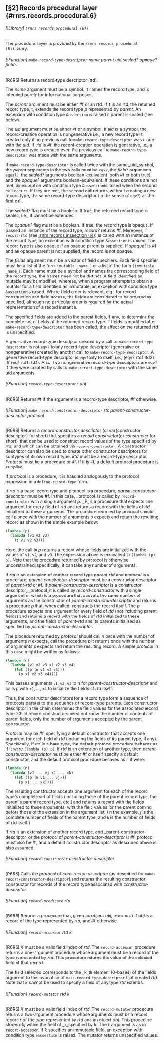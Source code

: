 [§2] Records procedural layer {#rnrs.records.procedural.6}
-------------

###### [!Library] `(rnrs records procedural (6))` 

The procedural layer is provided by the `(rnrs records procedural (6))`library.


###### [!Function] `make-record-type-descriptor`  _name_ _parent_ _uid_ _sealed?_ _opaque?_ _fields_

[R6RS] Returns a record-type descriptor (rtd).

The _name_ argument must be a symbol. It names the record type, and is intended
purely for informational purposes.

The _parent_ argument must be either #f or an rtd. If it is an rtd, the returned
record type, t, extends the record type _p_ represented by _parent_. An
exception with condition type `&assertion` is raised if parent is sealed
(see below).

The _uid_ argument must be either #f or a symbol. If _uid_ is a symbol,
the record-creation operation is nongenerative i.e., a new record type is created
only if no previous call to `make-record-type-descriptor` was made with the
_uid_. If _uid_ is #f, the record-creation operation is generative, 
.e., a new record type is created even if a previous call to 
`make-record-type-descriptor` was made with the same arguments.

If `make-record-type-descriptor` is called twice with the same _uid_symbol, the _parent_ arguments in the two calls must be `eqv?`, the
_fields_ arguments `equal?`, the _sealed?_ arguments boolean-equivalent
(both #f or both true), and the _opaque?_ arguments boolean-equivalent. If
these conditions are not met, an exception with condition type `&assertion`is raised when the second call occurs. If they are met, the second call returns,
without creating a new record type, the same record-type descriptor (in the
sense of `eqv?`) as the first call.

The _sealed?_ flag must be a boolean. If true, the returned record type is
sealed, i.e., it cannot be extended.

The _opaque?_ flag must be a boolean. If true, the record type is opaque. If
passed an instance of the record type, _record?_ returns #f. Moreover, if
`record-rtd` (see [(rnrs records inspection (6))](#rnrs.records.inspection.6))
is called with an instance of the record type, an exception with condition
type `&assertion` is raised. The record type is also opaque if an opaque
parent is supplied. If _opaque?_ is #f and an opaque parent is not supplied,
the record is not opaque.

The _fields_ argument must be a vector of field specifiers. Each field specifier
must be a list of the form `(mutable _name_)` or a list of the form
`(immutable _name_)`. Each name must be a symbol and names the corresponding
field of the record type; the names need not be distinct. A field identified as
mutable may be modified, whereas, when a program attempts to obtain a mutator for
a field identified as immutable, an exception with condition type `&assertion`is raised. Where field order is relevant, e.g., for record construction and field
access, the fields are considered to be ordered as specified, although no particular
order is required for the actual representation of a record instance.

The specified fields are added to the parent fields, if any, to determine the
complete set of fields of the returned record type. If fields is modified after
`make-record-type-descriptor` has been called, the effect on the returned
rtd is unspecified.

A generative record-type descriptor created by a call to
`make-record-type-descriptor` is not `eqv?` to any record-type descriptor
(generative or nongenerative) created by another call to
`make-record-type-descriptor`. A generative record-type descriptor is `eqv?`only to itself, i.e., (eqv? rtd1 rtd2) iff (eq? rtd1 rtd2). Also, two nongenerative
record-type descriptors are `eqv?` if they were created by calls to
`make-record-type-descriptor` with the same uid arguments.


###### [!Function] `record-type-descriptor?`  _obj_

[R6RS] Returns #t if the argument is a record-type descriptor, #f otherwise.

###### [!Function] `make-record-constructor-descriptor`  _rtd_ _parent-constructor-descriptor_ _protocol_

[R6RS] Returns a _record-constructor descriptor_ (or 
var{constructor descriptor} for short) that specifies a _record constructor_(or _constructor_ for short), that can be used to construct record values of
the type specified by _rtd_, and which can be obtained via `record-constructor`.
A constructor descriptor can also be used to create other constructor descriptors
for subtypes of its own record type. _Rtd_ must be a record-type descriptor.
_Protocol_ must be a procedure or #f. If it is #f, a default protocol procedure
is supplied.

If _protocol_ is a procedure, it is handled analogously to the protocol
expression in a `define-record-type` form.

If _rtd_ is a base record type and protocol is a procedure, 
_parent-constructor-descriptor_ must be #f. In this case, _protocol_is called by `record-constructor` with a single argument _p_. _P_is a procedure that expects one argument for every field of _rtd_ and returns
a record with the fields of _rtd_ initialized to these arguments. The
procedure returned by protocol should call _p_ once with the number of
arguments _p_ expects and return the resulting record as shown in the
simple example below:

``````````scheme
(lambda (p)
  (lambda (v1 v2 v3)
    (p v1 v2 v3)))
``````````

Here, the call to _p_ returns a record whose fields are initialized with
the values of `v1`, `v2`, and `v3`. The expression above is
equivalent to `(lambda (p) p)`. Note that the procedure returned by protocol
is otherwise unconstrained; specifically, it can take any number of arguments.

If _rtd_ is an extension of another record type _parent-rtd_ and
_protocol_ is a procedure, _parent-constructor-descriptor_ must be a
constructor descriptor of _parent-rtd_ or #f. If 
_parent-constructor-descriptor_ is a constructor descriptor, _protocol_it is called by _record-constructor_ with a single argument _n_, which
is a procedure that accepts the same number of arguments as the constructor of
_parent-constructor-descriptor_ and returns a procedure _p_ that, when
called, constructs the record itself. The _p_ procedure expects one argument
for every field of _rtd_ (not including parent fields) and returns a record
with the fields of _rtd_ initialized to these arguments, and the fields of
_parent-rtd_ and its parents initialized as specified by
_parent-constructor-descriptor_.

The procedure returned by _protocol_ should call _n_ once with the number
of arguments _n_ expects, call the procedure _p_ it returns once with
the number of arguments _p_ expects and return the resulting record. A
simple _protocol_ in this case might be written as follows:

``````````scheme
(lambda (n)
  (lambda (v1 v2 v3 x1 x2 x3 x4)
    (let ((p (n v1 v2 v3)))
      (p x1 x2 x3 x4))))
``````````

This passes arguments `v1`, `v2`, `v3` to n for
_parent-constructor-descriptor_ and calls _p_ with `x1`, ...,
`x4` to initialize the fields of _rtd_ itself.

Thus, the constructor descriptors for a record type form a sequence of protocols
parallel to the sequence of record-type parents. Each constructor descriptor in
the chain determines the field values for the associated record type. Child record
constructors need not know the number or contents of parent fields, only the number
of arguments accepted by the parent constructor.

_Protocol_ may be #f, specifying a default constructor that accepts one
argument for each field of _rtd_ (including the fields of its parent type,
if any). Specifically, if _rtd_ is a base type, the default protocol procedure
behaves as if it were `(lambda (p) p)`. If _rtd_ is an extension of
another type, then _parent-constructor-descriptor_ must be either #f or
itself specify a default constructor, and the default protocol procedure behaves
as if it were:

``````````scheme
(lambda (n)
  (lambda (v1 ... vj x1 ... xk)
    (let ((p (n v1 ... vj)))
      (p x1 ... xk))))
``````````

The resulting constructor accepts one argument for each of the record type's complete
set of fields (including those of the parent record type, the parent's parent record
type, etc.) and returns a record with the fields initialized to those arguments,
with the field values for the parent coming before those of the extension in the
argument list. (In the example, _j_ is the complete number of fields of the
parent type, and _k_ is the number of fields of rtd itself.)

If _rtd_ is an extension of another record type, and _parent-constructor-descriptor_or the _protocol_ of _parent-constructor-descriptor_ is #f, protocol must
also be #f, and a default constructor descriptor as described above is also assumed.


###### [!Function] `record-constructor`  _constructor-descriptor_

[R6RS] Calls the _protocol_ of _constructor-descriptor_ (as described
for `make-record-constructor-descriptor`) and returns the resulting constructor
constructor for records of the record type associated with 
_constructor-descriptor_.


###### [!Function] `record-predicate`  _rtd_

[R6RS] Returns a procedure that, given an object _obj_, returns #t if
_obj_ is a record of the type represented by _rtd_, and #f otherwise.


###### [!Function] `record-accessor`  _rtd_ _k_

[R6RS] _K_ must be a valid field index of _rtd_. The
`record-accessor` procedure returns a one-argument procedure whose argument
must be a record of the type represented by _rtd_. This procedure returns
the value of the selected field of that record.

The field selected corresponds to the _k_th element (0-based) of the fields
argument to the invocation of `make-record-type-descriptor` that created
_rtd_. Note that _k_ cannot be used to specify a field of any type 
_rtd_ extends.


###### [!Function] `record-mutator`  _rtd_ _k_

[R6RS] _K_ must be a valid field index of _rtd_. The
`record-mutator` procedure returns a two-argument procedure whose arguments
must be a record record _r_ of the type represented by _rtd_ and an
object _obj_. This procedure stores _obj_ within the field of _r_specified by _k_. The _k_ argument is as in `record-accessor`. If
_k_ specifies an immutable field, an exception with condition type
`&assertion` is raised. The mutator returns unspecified values.


